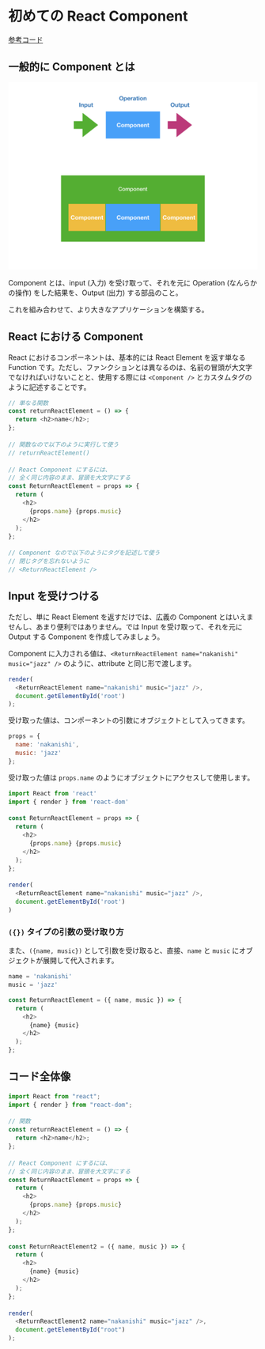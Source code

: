 # 初めての React Component

[参考コード](https://codesandbox.io/s/846w9l4vw2)

## 一般的に Component とは

![](../.gitbook/assets/react-component.001.png)

Component とは、input \(入力\) を受け取って、それを元に Operation \(なんらかの操作\) をした結果を、Output \(出力\) する部品のこと。

これを組み合わせて、より大きなアプリケーションを構築する。

## React における Component

React におけるコンポーネントは、基本的には React Element を返す単なる Function です。ただし、ファンクションとは異なるのは、名前の冒頭が大文字でなければいけないことと、使用する際には `<Component />` とカスタムタグのように記述することです。

```javascript
// 単なる関数
const returnReactElement = () => {
  return <h2>name</h2>;
};

// 関数なので以下のように実行して使う
// returnReactElement()

// React Component にするには、
// 全く同じ内容のまま、冒頭を大文字にする
const ReturnReactElement = props => {
  return (
    <h2>
      {props.name} {props.music}
    </h2>
  );
};

// Component なので以下のようにタグを記述して使う
// 閉じタグを忘れないように
// <ReturnReactElement />
```

## Input を受けつける

ただし、単に React Element を返すだけでは、広義の Component とはいえませんし、あまり便利ではありません。では Input を受け取って、それを元に Output する Component を作成してみましょう。

Component に入力される値は、`<ReturnReactElement name="nakanishi" music="jazz" />` のように、attribute と同じ形で渡します。

```javascript
render(
  <ReturnReactElement name="nakanishi" music="jazz" />,
  document.getElementById('root')
);
```

受け取った値は、コンポーネントの引数にオブジェクトとして入ってきます。

```javascript
props = {
  name: 'nakanishi',
  music: 'jazz'
};
```

受け取った値は `props.name` のようにオブジェクトにアクセスして使用します。

```javascript
import React from 'react'
import { render } from 'react-dom'

const ReturnReactElement = props => {
  return (
    <h2>
      {props.name} {props.music}
    </h2>
  );
};

render(
  <ReturnReactElement name="nakanishi" music="jazz" />,
  document.getElementById('root')
)
```

### `({})` タイプの引数の受け取り方

また、`({name, music})` として引数を受け取ると、直接、`name` と `music` にオブジェクトが展開して代入されます。

```javascript
name = 'nakanishi'
music = 'jazz'
```

```javascript
const ReturnReactElement = ({ name, music }) => {
  return (
    <h2>
      {name} {music}
    </h2>
  );
};
```

## コード全体像

```javascript
import React from "react";
import { render } from "react-dom";

// 関数
const returnReactElement = () => {
  return <h2>name</h2>;
};

// React Component にするには、
// 全く同じ内容のまま、冒頭を大文字にする
const ReturnReactElement = props => {
  return (
    <h2>
      {props.name} {props.music}
    </h2>
  );
};

const ReturnReactElement2 = ({ name, music }) => {
  return (
    <h2>
      {name} {music}
    </h2>
  );
};

render(
  <ReturnReactElement2 name="nakanishi" music="jazz" />,
  document.getElementById("root")
);
```


